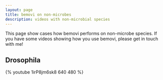 ```yaml
---
layout: page
title: bemovi on non-microbes
description: videos with non-microbial species
---
```


This page show cases how bemovi performs on non-microbe species. If you have some videos
showing how you use bemovi, please get in touch with me!

Drosophila
----------

{% youtube 1irP8jm6sk8 640 480 %}


